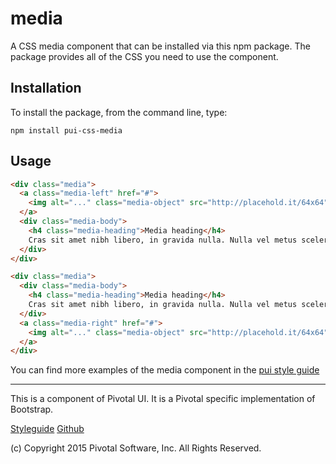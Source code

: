 # media

A CSS media component that can be installed via this npm package. The package provides all of the
CSS you need to use the component.

## Installation

To install the package, from the command line, type:

```
npm install pui-css-media
```

## Usage

```html
<div class="media">
  <a class="media-left" href="#">
    <img alt="..." class="media-object" src="http://placehold.it/64x64"/>
  </a>
  <div class="media-body">
    <h4 class="media-heading">Media heading</h4>
    Cras sit amet nibh libero, in gravida nulla. Nulla vel metus scelerisque ante sollicitudin commodo. Cras purus odio, vestibulum in vulputate at, tempus viverra turpis. Fusce condimentum nunc ac nisi vulputate fringilla. Donec lacinia congue felis in faucibus.
  </div>
</div>

<div class="media">
  <div class="media-body">
    <h4 class="media-heading">Media heading</h4>
    Cras sit amet nibh libero, in gravida nulla. Nulla vel metus scelerisque ante sollicitudin commodo. Cras purus odio, vestibulum in vulputate at, tempus viverra turpis.
  </div>
  <a class="media-right" href="#">
    <img alt="..." class="media-object" src="http://placehold.it/64x64"/>
  </a>
</div>
```

You can find more examples of the media component in the [pui style guide](http://styleguide.pivotal.io/section.html#media)
  
*****************************************

This is a component of Pivotal UI. It is a Pivotal specific implementation of Bootstrap.

[Styleguide](http://styleguide.pivotal.io)
[Github](https://github.com/pivotal-cf/pivotal-ui)

(c) Copyright 2015 Pivotal Software, Inc. All Rights Reserved.
